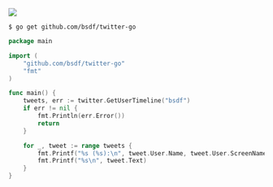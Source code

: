 ![](http://i.imgur.com/0V5yO.jpg)

`$ go get github.com/bsdf/twitter-go`

```go
package main

import (
	"github.com/bsdf/twitter-go"
	"fmt"
)

func main() {
	tweets, err := twitter.GetUserTimeline("bsdf")
    if err != nil {
		fmt.Println(err.Error())
        return
    }

	for _, tweet := range tweets {
		fmt.Printf("%s (%s):\n", tweet.User.Name, tweet.User.ScreenName)
		fmt.Printf("%s\n", tweet.Text)
	}
}
```
